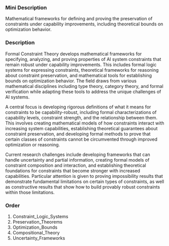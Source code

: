 ### Mini Description

Mathematical frameworks for defining and proving the preservation of constraints under capability improvements, including theoretical bounds on optimization behavior.

### Description

Formal Constraint Theory develops mathematical frameworks for specifying, analyzing, and proving properties of AI system constraints that remain robust under capability improvements. This includes formal logic systems for expressing constraints, theoretical frameworks for reasoning about constraint preservation, and mathematical tools for establishing bounds on optimization behavior. The field draws from various mathematical disciplines including type theory, category theory, and formal verification while adapting these tools to address the unique challenges of AI systems.

A central focus is developing rigorous definitions of what it means for constraints to be capability-robust, including formal characterizations of capability levels, constraint strength, and the relationship between them. This involves creating mathematical models of how constraints interact with increasing system capabilities, establishing theoretical guarantees about constraint preservation, and developing formal methods to prove that certain classes of constraints cannot be circumvented through improved optimization or reasoning.

Current research challenges include developing frameworks that can handle uncertainty and partial information, creating formal models of constraint composition and interaction, and establishing theoretical foundations for constraints that become stronger with increased capabilities. Particular attention is given to proving impossibility results that demonstrate fundamental limitations on certain types of constraints, as well as constructive results that show how to build provably robust constraints within those limitations.

### Order

1. Constraint_Logic_Systems
2. Preservation_Theorems
3. Optimization_Bounds
4. Compositional_Theory
5. Uncertainty_Frameworks
